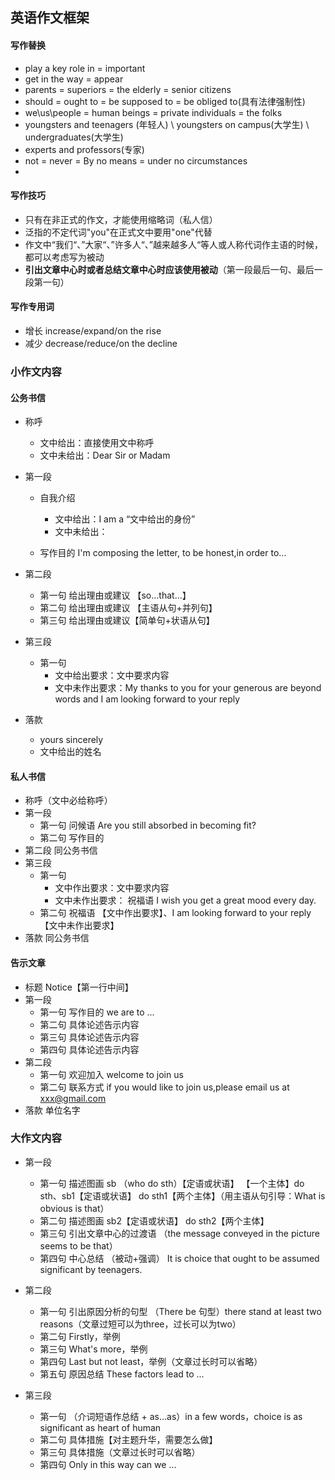 ## 英语作文框架





 

#### 写作替换

* play a key role in = important
* get in the way = appear 
* parents = superiors = the elderly = senior citizens
* should = ought to = be supposed to = be obliged to(具有法律强制性)
* we\us\people = human beings = private individuals = the folks
* youngsters and teenagers (年轻人) \ youngsters on campus(大学生) \ undergraduates(大学生)
* experts and professors(专家)
* not = never = By no means = under no circumstances
* 

#### 写作技巧

* 只有在非正式的作文，才能使用缩略词（私人信）
* 泛指的不定代词"you"在正式文中要用"one"代替
* 作文中“我们“、”大家“、”许多人“、”越来越多人“等人或人称代词作主语的时候，都可以考虑写为被动
* **引出文章中心时或者总结文章中心时应该使用被动**（第一段最后一句、最后一段第一句）

#### 写作专用词

* 增长 increase/expand/on the rise
* 减少 decrease/reduce/on the decline

### 小作文内容

#### 公务书信

* 称呼 

  * 文中给出：直接使用文中称呼 
  *  文中未给出：Dear Sir or Madam

* 第一段

  * 自我介绍

    * 文中给出：I am a “文中给出的身份”
    * 文中未给出：

  * 写作目的 I'm composing the letter, to be honest,in order to...

    

* 第二段

  * 第一句 给出理由或建议 【so...that...】
  * 第二句 给出理由或建议 【主语从句+并列句】
  * 第三句 给出理由或建议【简单句+状语从句】

* 第三段

  * 第一句 
    * 文中给出要求：文中要求内容
    * 文中未作出要求：My thanks to you for your generous are beyond words and I am looking forward to your reply

* 落款

  * yours sincerely
  * 文中给出的姓名

#### 私人书信

* 称呼（文中必给称呼）
* 第一段
  * 第一句 问候语 Are you still absorbed in becoming fit?
  * 第二句 写作目的
* 第二段 同公务书信
* 第三段
  * 第一句
    * 文中作出要求：文中要求内容
    * 文中未作出要求： 祝福语 I wish you get a great mood every day.
  * 第二句 祝福语 【文中作出要求】、I am looking forward to your reply【文中未作出要求】
* 落款 同公务书信

#### 告示文章

* 标题 Notice【第一行中间】
* 第一段
  * 第一句 写作目的 we are to ...
  * 第二句 具体论述告示内容
  * 第三句 具体论述告示内容
  * 第四句 具体论述告示内容
* 第二段
  * 第一句 欢迎加入  welcome to join us
  * 第二句 联系方式  if you would like to join us,please email us at xxx@gmail.com
* 落款 单位名字

### 大作文内容

* 第一段
  * 第一句 描述图画  sb （who do sth）【定语或状语】 【一个主体】do sth、sb1【定语或状语】 do sth1【两个主体】（用主语从句引导：What is obvious is that）
  * 第二句 描述图画  sb2【定语或状语】 do sth2【两个主体】
  * 第三句 引出文章中心的过渡语 （the message conveyed in the picture seems to be that）
  * 第四句 中心总结 （被动+强调） It is choice that ought to be assumed significant by teenagers.

* 第二段
  * 第一句 引出原因分析的句型 （There be 句型）there stand at least two reasons（文章过短可以为three，过长可以为two）
  * 第二句 Firstly，举例
  * 第三句 What's more，举例
  * 第四句 Last but not least，举例（文章过长时可以省略）
  * 第五句 原因总结 These factors lead to ...
* 第三段
  * 第一句 （介词短语作总结 + as...as）in a few words，choice is as significant as heart of human
  * 第二句  具体措施【对主题升华，需要怎么做】
  * 第三句  具体措施（文章过长时可以省略）
  * 第四句 Only in this way can we ...